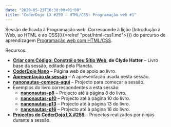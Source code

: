 ```yaml
---
date: "2020-05-23T16:30:00+01:00"
title: "CoderDojo LX #259 – HTML/CSS: Programação web #1"
---
```


Sessão dedicada à Programação web. Corresponde à lição [Introdução à Web, ao HTML e ao CSS]({{<relref "post/html-css1.md">}}) do percurso de aprendizagem [Programação web com HTML/CSS](/html-css).

Recursos:
- **[Criar com Código: Constrói o teu Sítio Web](http://www.planeta.pt/livro/criar-com-constroi-o-teu-sitio-web), de Clyde Hatter** – Livro base da sessão, editado pela Planeta.
- **[CoderDojo Nano](http://nanonautas.pt/)** – Página web de apoio ao livro.
- **[Apresentação da sessão](https://bit.ly/cdlx-html1)** – A apresentação usada nesta sessão.
- **[nanonautas-começa-aqui](https://glitch.com/~nanonautas-comeca-aqui)** – Projecto para começar a sessão.
- Exemplos do livro correspondentes a esta sessão:
  - **[nanonautas-p8](https://glitch.com/~nanonautas-p8)** – Projecto até à página 8 do livro.
  - **[nanonautas-p10](https://glitch.com/~nanonautas-p10)** – Projecto até à página 10 do livro.
  - **[nanonautas-p13](https://glitch.com/~nanonautas-p13)** – Projecto até à página 13 do livro.
  - **[nanonautas-p16](https://glitch.com/~nanonautas-p16)** – Projecto até à página 16 do livro.
- **[Projectos do CoderDojo LX #259](https://glitch.com/@cdlx/projectos-do-coder-dojo-lx-259)** – Projectos realizados por ninjas durante a sessão.